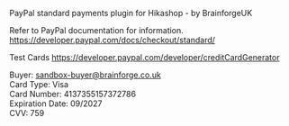 PayPal standard payments plugin for Hikashop - by BrainforgeUK

Refer to PayPal documentation for information.
https://developer.paypal.com/docs/checkout/standard/

Test Cards
https://developer.paypal.com/developer/creditCardGenerator

Buyer: sandbox-buyer@brainforge.co.uk<br/>
Card Type: Visa<br/>
Card Number: 4137355157372786<br/>
Expiration Date: 09/2027<br/>
CVV: 759

